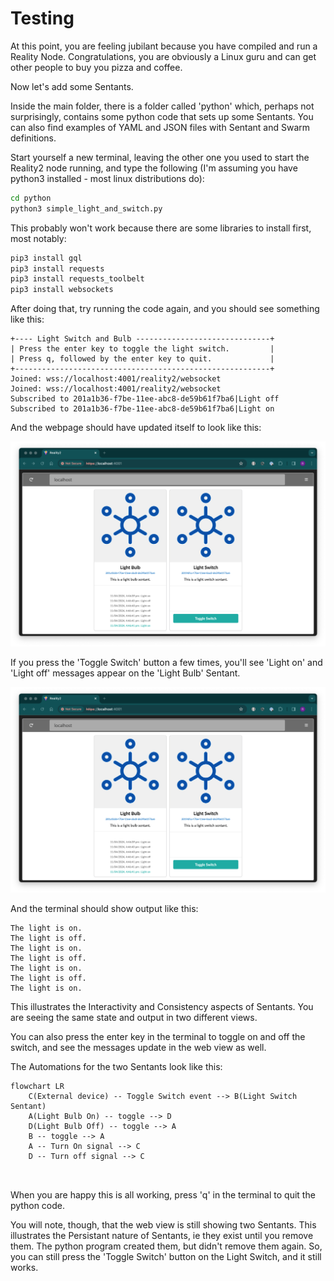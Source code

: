 # Testing

At this point, you are feeling jubilant because you have compiled and run a Reality Node.  Congratulations, you are obviously a Linux guru and can get other people to buy you pizza and coffee.

Now let's add some Sentants.

Inside the main folder, there is a folder called 'python' which, perhaps not surprisingly, contains some python code that sets up some Sentants.  You can also find examples of YAML and JSON files with Sentant and Swarm definitions.

Start yourself a new terminal, leaving the other one you used to start the Reality2 node running, and type the following (I'm assuming you have python3 installed - most linux distributions do):

```bash
cd python
python3 simple_light_and_switch.py
```

This probably won't work because there are some libraries to install first, most notably:

```bash
pip3 install gql
pip3 install requests
pip3 install requests_toolbelt
pip3 install websockets
```

After doing that, try running the code again, and you should see something like this:

````
+---- Light Switch and Bulb ------------------------------+
| Press the enter key to toggle the light switch.         |
| Press q, followed by the enter key to quit.             |
+---------------------------------------------------------+
Joined: wss://localhost:4001/reality2/websocket
Joined: wss://localhost:4001/reality2/websocket
Subscribed to 201a1b36-f7be-11ee-abc8-de59b61f7ba6|Light off
Subscribed to 201a1b36-f7be-11ee-abc8-de59b61f7ba6|Light on
````

And the webpage should have updated itself to look like this:

![](.images/UEhW2PehD8jSk.png)

If you press the 'Toggle Switch' button a few times, you'll see 'Light on' and 'Light off' messages appear on the 'Light Bulb' Sentant.

![](.images/UEhW2PehD8jSk.png)

And the terminal should show output like this:

````
The light is on.
The light is off.
The light is on.
The light is off.
The light is on.
The light is off.
The light is on.
````

This illustrates the Interactivity and Consistency aspects of Sentants.  You are seeing the same state and output in two different views.

You can also press the enter key in the terminal to toggle on and off the switch, and see the messages update in the web view as well.

The Automations for the two Sentants look like this:

```mermaid
flowchart LR
    C(External device) -- Toggle Switch event --> B(Light Switch Sentant)
    A(Light Bulb On) -- toggle --> D
    D(Light Bulb Off) -- toggle --> A
    B -- toggle --> A
    A -- Turn On signal --> C
    D -- Turn off signal --> C

    
```



When you are happy this is all working, press 'q' in the terminal to quit the python code.

You will note, though, that the web view is still showing two Sentants.  This illustrates the Persistant nature of Sentants, ie they exist until you remove them.  The python program created them, but didn't remove them again.  So, you can still press the 'Toggle Switch' button on the Light Switch, and it still works.